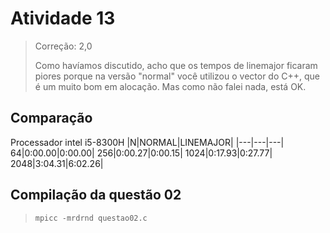 # Atividade 13

> Correção: 2,0
> 
> Como havíamos discutido, acho que os tempos de linemajor ficaram piores porque na versão "normal" você utilizou o vector do C++, que é um muito bom em alocação.
> Mas como não falei nada, está OK.

## Comparação
Processador intel i5-8300H
|N|NORMAL|LINEMAJOR|
|---|---|---|
64|0:00.00|0:00.00|
256|0:00.27|0:00.15|
1024|0:17.93|0:27.77|
2048|3:04.31|6:02.26|

## Compilação da questão 02
>`mpicc -mrdrnd questao02.c`

